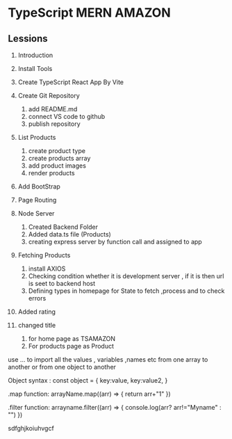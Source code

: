 # TypeScript MERN AMAZON

## Lessions

1. Introduction
2. Install Tools
3. Create TypeScript React App By Vite
4. Create Git Repository
   1. add README.md
   2. connect VS code to github
   3. publish repository
5. List Products

   1. create product type
   2. create products array
   3. add product images
   4. render products

6. Add BootStrap

7. Page Routing

8. Node Server

   1. Created Backend Folder
   2. Added data.ts file (Products)
   3. creating express server by function call and assigned to app

9. Fetching Products

   1. install AXIOS
   2. Checking condition whether it is development server , if it is then url is seet to backend host
   3. Defining types in homepage for State to fetch ,process and to check errors

10. Added rating

11. changed title

    1. for home page as TSAMAZON
    2. For products page as Product

   
use ... to import all the values , variables ,names etc from one array to another or from one object to another

Object syntax :
   const object = {
      key:value,
      key:value2,
   }


.map function:
arrayName.map((arr) => {
   return arr+"1"
})

.filter function:
arrayname.filter((arr) => {
   console.log(arr? arr!="Myname" : "")
})




sdfghjkoiuhvgcf
